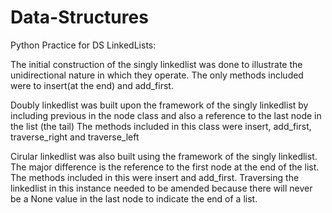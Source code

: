 # Data-Structures
 Python Practice for DS
LinkedLists:

The initial construction of the singly linkedlist was done to illustrate the unidirectional nature in which they operate. 
The only methods included were to insert(at the end) and add_first.

Doubly linkedlist was built upon the framework of the singly linkedlist by including previous in the node class and also a reference to the last node in the list (the tail)
The methods included in this class were insert, add_first, traverse_right and traverse_left

Cirular linkedlist was also built using the framework of the singly linkedlist. The major difference is the reference to the first node at the end of the list.
The methods included in this were insert and add_first.
Traversing the linkedlist in this instance needed to be amended because there will never be a None value in the last node to indicate the end of a list.